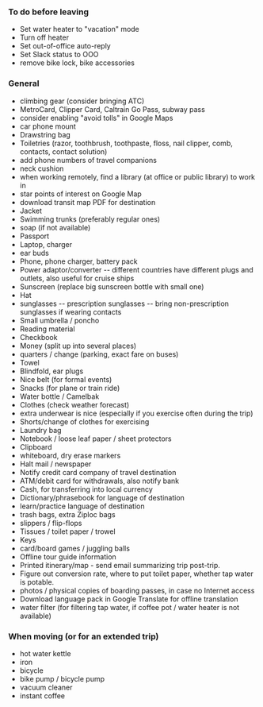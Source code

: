 ### To do before leaving

- Set water heater to "vacation" mode
- Turn off heater
- Set out-of-office auto-reply
- Set Slack status to OOO
- remove bike lock, bike accessories


### General

- climbing gear (consider bringing ATC)
- MetroCard, Clipper Card, Caltrain Go Pass, subway pass
- consider enabling "avoid tolls" in Google Maps
- car phone mount
- Drawstring bag
- Toiletries (razor, toothbrush, toothpaste, floss, nail clipper, comb, contacts, contact solution)
- add phone numbers of travel companions
- neck cushion
- when working remotely, find a library (at office or public library) to work in
- star points of interest on Google Map
- download transit map PDF for destination
- Jacket
- Swimming trunks (preferably regular ones)
- soap (if not available)
- Passport
- Laptop, charger
- ear buds
- Phone, phone charger, battery pack
- Power adaptor/converter -- different countries have different plugs and outlets, also useful for cruise ships
- Sunscreen (replace big sunscreen bottle with small one)
- Hat
- sunglasses
-- prescription sunglasses
-- bring non-prescription sunglasses if wearing contacts
- Small umbrella / poncho
- Reading material
- Checkbook
- Money (split up into several places)
- quarters / change (parking, exact fare on buses)
- Towel
- Blindfold, ear plugs
- Nice belt (for formal events)
- Snacks (for plane or train ride)
- Water bottle / Camelbak
- Clothes (check weather forecast)
- extra underwear is nice (especially if you exercise often during the trip)
- Shorts/change of clothes for exercising
- Laundry bag
- Notebook / loose leaf paper / sheet protectors
- Clipboard
- whiteboard, dry erase markers
- Halt mail / newspaper
- Notify credit card company of travel destination
- ATM/debit card for withdrawals, also notify bank
- Cash, for transferring into local currency
- Dictionary/phrasebook for language of destination
- learn/practice language of destination
- trash bags, extra Ziploc bags
- slippers / flip-flops
- Tissues / toilet paper / trowel
- Keys
- card/board games / juggling balls
- Offline tour guide information
- Printed itinerary/map - send email summarizing trip post-trip.
- Figure out conversion rate, where to put toilet paper, whether tap water is potable.
- photos / physical copies of boarding passes, in case no Internet access
- Download language pack in Google Translate for offline translation
- water filter (for filtering tap water, if coffee pot / water heater is not available)


### When moving (or for an extended trip)

- hot water kettle
- iron
- bicycle
- bike pump / bicycle pump
- vacuum cleaner
- instant coffee